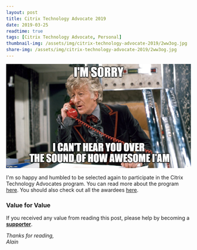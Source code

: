 ```yaml
---
layout: post
title: Citrix Technology Advocate 2019
date: 2019-03-25
readtime: true
tags: [Citrix Technology Advocate, Personal]
thumbnail-img: /assets/img/citrix-technology-advocate-2019/2ww3og.jpg
share-img: /assets/img/citrix-technology-advocate-2019/2ww3og.jpg
---
```

![DrCalling](/assets/img/citrix-technology-advocate-2019/2ww3og.jpg "I'm not that full of myself, but I'm pretty happy about this recognition")

I'm so happy and humbled to be selected again to participate in the Citrix Technology Advocates program. You can read more about the program <a href="https://www.citrix.com/community/cta/">here</a>. You should also check out all the awardees <a href="https://www.citrix.com/community/cta/awardees.html">here</a>.

### Value for Value
If you received any value from reading this post, please help by becoming a [**supporter**](https://www.paypal.com/donate?hosted_button_id=73HNLGA2SGLLU).

*Thanks for reading,*  
*Alain*

